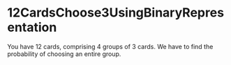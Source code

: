 # 12CardsChoose3UsingBinaryRepresentation
You have 12 cards, comprising 4 groups of 3 cards. We have to find the probability of choosing an entire group.
